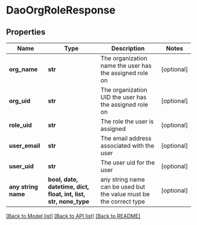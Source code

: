# DaoOrgRoleResponse


## Properties
Name | Type | Description | Notes
------------ | ------------- | ------------- | -------------
**org_name** | **str** | The organization name the user has the assigned role on | [optional] 
**org_uid** | **str** | The organization UID the user has the assigned role on | [optional] 
**role_uid** | **str** | The role the user is assigned | [optional] 
**user_email** | **str** | The email address associated with the user | [optional] 
**user_uid** | **str** | The user uid for the user | [optional] 
**any string name** | **bool, date, datetime, dict, float, int, list, str, none_type** | any string name can be used but the value must be the correct type | [optional]

[[Back to Model list]](../README.md#documentation-for-models) [[Back to API list]](../README.md#documentation-for-api-endpoints) [[Back to README]](../README.md)



